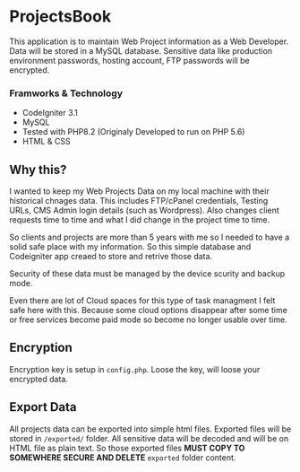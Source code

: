 # ProjectsBook

This application is to maintain Web Project information as a Web Developer. Data will be stored in a MySQL database. Sensitive data like production environment passwords, hosting account, FTP passwords will be encrypted.

### Framworks & Technology

- CodeIgniter 3.1
- MySQL
- Tested with PHP8.2 (Originaly Developed to run on PHP 5.6)
- HTML & CSS

## Why this?

I wanted to keep my Web Projects Data on my local machine with their historical chnages data. This includes FTP/cPanel credentials, Testing URLs, CMS Admin login details (such as Wordpress). Also changes client requests time to time and what I did change in the project time to time.

So clients and projects are more than 5 years with me so I needed to have a solid safe place with my information. So this simple database and Codeigniter app creaed to store and retrive those data.

Security of these data must be managed by the device scurity and backup mode.

Even there are lot of Cloud spaces for this type of task managment I felt safe here with this. Because some cloud options disappear after some time or free services become paid mode so become no longer usable over time.

## Encryption

Encryption key is setup in <code>config.php</code>. Loose the key, will loose your encrypted data.

## Export Data

All projects data can be exported into simple html files. Exported files will be stored in <code>/exported/</code> folder. All sensitive data will be decoded and will be on HTML file as plain text. So those exported files **MUST COPY TO SOMEWHERE SECURE AND DELETE** <code>exported</code></span> folder content.
